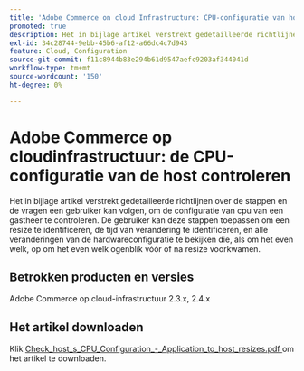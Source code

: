 ```yaml
---
title: 'Adobe Commerce on cloud Infrastructure: CPU-configuratie van host controleren'
promoted: true
description: Het in bijlage artikel verstrekt gedetailleerde richtlijnen over de stappen en de vragen een gebruiker kan volgen, om de configuratie van cpu van een gastheer te controleren. De gebruiker kan deze stappen toepassen om een resize te identificeren, de tijd van verandering te identificeren, en alle veranderingen van de hardwareconfiguratie te bekijken die, als om het even welk, op om het even welk ogenblik vóór of na resize voorkwamen.
exl-id: 34c28744-9ebb-45b6-af12-a66dc4c7d943
feature: Cloud, Configuration
source-git-commit: f11c8944b83e294b61d9547aefc9203af344041d
workflow-type: tm+mt
source-wordcount: '150'
ht-degree: 0%

---
```


# Adobe Commerce op cloudinfrastructuur: de CPU-configuratie van de host controleren

Het in bijlage artikel verstrekt gedetailleerde richtlijnen over de stappen en de vragen een gebruiker kan volgen, om de configuratie van cpu van een gastheer te controleren. De gebruiker kan deze stappen toepassen om een resize te identificeren, de tijd van verandering te identificeren, en alle veranderingen van de hardwareconfiguratie te bekijken die, als om het even welk, op om het even welk ogenblik vóór of na resize voorkwamen.

## Betrokken producten en versies

Adobe Commerce op cloud-infrastructuur 2.3.x, 2.4.x

## Het artikel downloaden

Klik [ Check_host_s_CPU_Configuration_-_Application_to_host_resizes.pdf ](assets/Check_host_s_CPU_Configuration_-_Application_to_host_resizes.pdf) om het artikel te downloaden.
